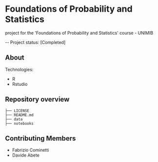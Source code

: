 # Foundations of Probability and Statistics

project for the 'Foundations of Probability and Statistics' course - UNIMIB

-- Project status: [Completed]

## About

Technologies:

- R
- Rstudio

## Repository overview

```
├── LICENSE
├── README.md
├── data
├── notebooks
```

## Contributing Members

- Fabrizio Cominetti
- Davide Abete